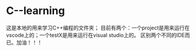 # C--learning
这是本地的用来学习C++编程的文件夹；
目前有两个：一个project是用来运行在vscode上的；一个testX是用来运行在visual studio上的。
区别两个不同的IDE而已。加油！！！
